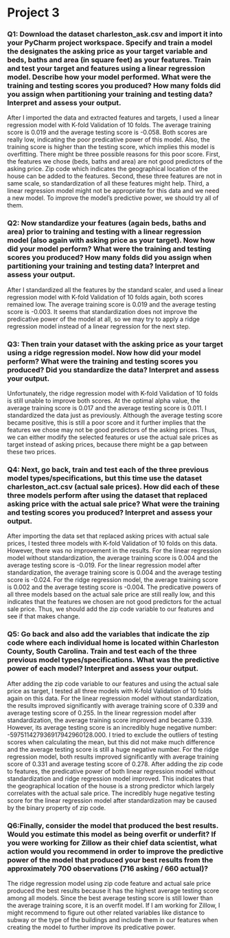 # Project 3
### Q1: Download the dataset charleston_ask.csv and import it into your PyCharm project workspace. Specify and train a model the designates the asking price as your target variable and beds, baths and area (in square feet) as your features. Train and test your target and features using a linear regression model. Describe how your model performed. What were the training and testing scores you produced? How many folds did you assign when partitioning your training and testing data? Interpret and assess your output.

After I imported the data and extracted features and targets, I used a linear regression model with K-fold Validation of 10 folds. The average training score is 0.019 and the average testing score is -0.058. Both scores are really low, indicating the poor predicative power of this model. Also, the training score is higher than the testing score, which implies this model is overfitting. There might be three possible reasons for this poor score. First, the features we chose (beds, baths and area) are not good predictors of the asking price. Zip code which indicates the geographical location of the house can be added to the features. Second, these three features are not in same scale, so standardization of all these features might help. Third, a linear regression model might not be appropriate for this data and we need a new model. To improve the model’s predictive power, we should try all of them.


### Q2: Now standardize your features (again beds, baths and area) prior to training and testing with a linear regression model (also again with asking price as your target). Now how did your model perform? What were the training and testing scores you produced? How many folds did you assign when partitioning your training and testing data? Interpret and assess your output.

After I standardized all the features by the standard scaler, and used a linear regression model with K-fold Validation of 10 folds again, both scores remained low. The average training score is 0.019 and the average testing score is -0.003. It seems that standardization does not improve the predicative power of the model at all, so we may try to apply a ridge regression model instead of a linear regression for the next step.

### Q3: Then train your dataset with the asking price as your target using a ridge regression model. Now how did your model perform? What were the training and testing scores you produced? Did you standardize the data? Interpret and assess your output.

Unfortunately, the ridge regression model with K-fold Validation of 10 folds is still unable to improve both scores. At the optimal alpha value, the average training score is 0.017 and the average testing score is 0.011. I standardized the data just as previously. Although the average testing score became positive, this is still a poor score and it further implies that the features we chose may not be good predictors of the asking prices. Thus, we can either modify the selected features or use the actual sale prices as target instead of asking prices, because there might be a gap between these two prices. 


### Q4: Next, go back, train and test each of the three previous model types/specifications, but this time use the dataset charleston_act.csv (actual sale prices). How did each of these three models perform after using the dataset that replaced asking price with the actual sale price? What were the training and testing scores you produced? Interpret and assess your output.

After importing the data set that replaced asking prices with actual sale prices, I tested three models with K-fold Validation of 10 folds on this data. However, there was no improvement in the results. For the linear regression model without standardization, the average training score is 0.004 and the average testing score is -0.019. For the linear regression model after standardization, the average training score is 0.004 and the average testing score is -0.024. For the ridge regression model, the average training score is 0.002 and the average testing score is -0.004. The predicative powers of all three models based on the actual sale price are still really low, and this indicates that the features we chosen are not good predictors for the actual sale price. Thus, we should add the zip code variable to our features and see if that makes change. 

### Q5: Go back and also add the variables that indicate the zip code where each individual home is located within Charleston County, South Carolina. Train and test each of the three previous model types/specifications. What was the predictive power of each model? Interpret and assess your output.

After adding the zip code variable to our features and using the actual sale price as target, I tested all three models with K-fold Validation of 10 folds again on this data. For the linear regression model without standardization, the results improved significantly with average training score of 0.339 and average testing score of 0.255. In the linear regression model after standardization, the average training score improved and became 0.339. However, its average testing score is an incredibly huge negative number: -597511427936917942960128.000. I tried to exclude the outliers of testing scores when calculating the mean, but this did not make much difference and the average testing score is still a huge negative number. For the ridge regression model, both results improved significantly with average training score of 0.331 and average testing score of 0.278. After adding the zip code to features, the predicative power of both linear regression model without standardization and ridge regression model improved. This indicates that the geographical location of the house is a strong predictor which largely correlates with the actual sale price. The incredibly huge negative testing score for the linear regression model after standardization may be caused by the binary property of zip code. 

### Q6:Finally, consider the model that produced the best results. Would you estimate this model as being overfit or underfit? If you were working for Zillow as their chief data scientist, what action would you recommend in order to improve the predictive power of the model that produced your best results from the approximately 700 observations (716 asking / 660 actual)?

The ridge regression model using zip code feature and actual sale price produced the best results because it has the highest average testing score among all models. Since the best average testing score is still lower than the average training score, it is an overfit model. If I am working for Zillow, I might recommend to figure out other related variables like distance to subway or the type of the buildings and include them in our features when creating the model to further improve its predicative power. 
